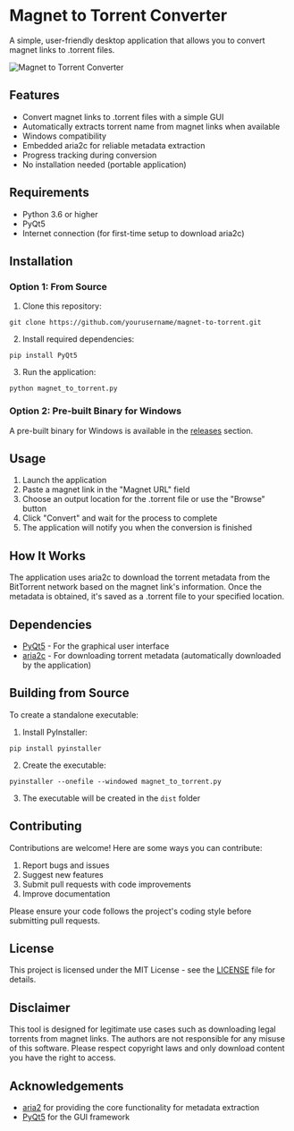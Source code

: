 # Magnet to Torrent Converter

A simple, user-friendly desktop application that allows you to convert magnet links to .torrent files.

![Magnet to Torrent Converter](https://placehold.co/600x300?text=Magnet+to+Torrent+Converter)

## Features

- Convert magnet links to .torrent files with a simple GUI
- Automatically extracts torrent name from magnet links when available
- Windows compatibility
- Embedded aria2c for reliable metadata extraction
- Progress tracking during conversion
- No installation needed (portable application)

## Requirements

- Python 3.6 or higher
- PyQt5
- Internet connection (for first-time setup to download aria2c)

## Installation

### Option 1: From Source

1. Clone this repository:
```
git clone https://github.com/yourusername/magnet-to-torrent.git
```

2. Install required dependencies:
```
pip install PyQt5
```

3. Run the application:
```
python magnet_to_torrent.py
```

### Option 2: Pre-built Binary for Windows

A pre-built binary for Windows is available in the [releases](https://github.com/yourusername/magnet-to-torrent/releases) section.

## Usage

1. Launch the application
2. Paste a magnet link in the "Magnet URL" field
3. Choose an output location for the .torrent file or use the "Browse" button
4. Click "Convert" and wait for the process to complete
5. The application will notify you when the conversion is finished

## How It Works

The application uses aria2c to download the torrent metadata from the BitTorrent network based on the magnet link's information. Once the metadata is obtained, it's saved as a .torrent file to your specified location.

## Dependencies

- [PyQt5](https://pypi.org/project/PyQt5/) - For the graphical user interface
- [aria2c](https://aria2.github.io/) - For downloading torrent metadata (automatically downloaded by the application)

## Building from Source

To create a standalone executable:

1. Install PyInstaller:
```
pip install pyinstaller
```

2. Create the executable:
```
pyinstaller --onefile --windowed magnet_to_torrent.py
```

3. The executable will be created in the `dist` folder

## Contributing

Contributions are welcome! Here are some ways you can contribute:

1. Report bugs and issues
2. Suggest new features
3. Submit pull requests with code improvements
4. Improve documentation

Please ensure your code follows the project's coding style before submitting pull requests.

## License

This project is licensed under the MIT License - see the [LICENSE](LICENSE) file for details.

## Disclaimer

This tool is designed for legitimate use cases such as downloading legal torrents from magnet links. The authors are not responsible for any misuse of this software. Please respect copyright laws and only download content you have the right to access.

## Acknowledgements

- [aria2](https://aria2.github.io/) for providing the core functionality for metadata extraction
- [PyQt5](https://riverbankcomputing.com/software/pyqt/) for the GUI framework
